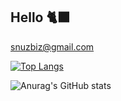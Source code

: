## Hello 🐈‍⬛

snuzbiz@gmail.com

[![Top Langs](https://github-readme-stats.vercel.app/api/top-langs/?username=tbunny-n&theme=rose&show_icons=true&layout=compact)](https://github.com/anuraghazra/github-readme-stats)

![Anurag's GitHub stats](https://github-readme-stats.vercel.app/api?username=tbunny-n&show_icons=true&theme=transparent)
